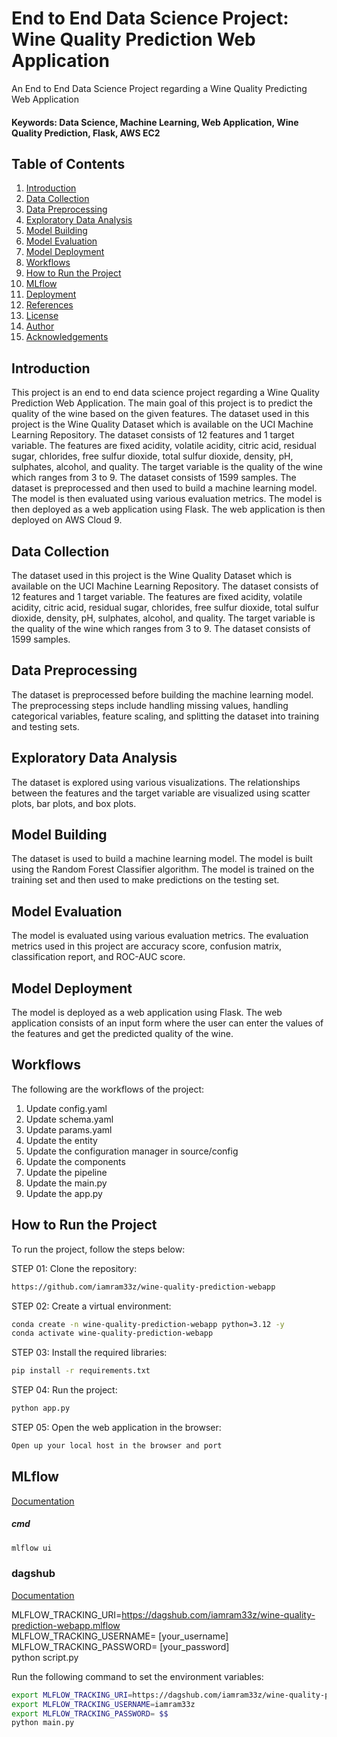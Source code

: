 # End to End Data Science Project: Wine Quality Prediction Web Application
An End to End Data Science Project regarding a Wine Quality Predicting Web Application
#### Keywords: Data Science, Machine Learning, Web Application, Wine Quality Prediction, Flask, AWS EC2

## Table of Contents
1. [Introduction](#introduction)
2. [Data Collection](#data-collection)
3. [Data Preprocessing](#data-preprocessing)
4. [Exploratory Data Analysis](#exploratory-data-analysis)
5. [Model Building](#model-building)
6. [Model Evaluation](#model-evaluation)
7. [Model Deployment](#model-deployment)
8. [Workflows](#workflows)
9. [How to Run the Project](#how-to-run-the-project)
10. [MLflow](#mlflow)
11. [Deployment](#deployment)
12. [References](#references)
13. [License](#license)
14. [Author](#author)
15. [Acknowledgements](#acknowledgements)

## Introduction
This project is an end to end data science project regarding a Wine Quality Prediction Web Application. The main goal of this project is to predict the quality of the wine based on the given features. The dataset used in this project is the Wine Quality Dataset which is available on the UCI Machine Learning Repository. The dataset consists of 12 features and 1 target variable. The features are fixed acidity, volatile acidity, citric acid, residual sugar, chlorides, free sulfur dioxide, total sulfur dioxide, density, pH, sulphates, alcohol, and quality. The target variable is the quality of the wine which ranges from 3 to 9. The dataset consists of 1599 samples. The dataset is preprocessed and then used to build a machine learning model. The model is then evaluated using various evaluation metrics. The model is then deployed as a web application using Flask. The web application is then deployed on AWS Cloud 9.

## Data Collection
The dataset used in this project is the Wine Quality Dataset which is available on the UCI Machine Learning Repository. The dataset consists of 12 features and 1 target variable. The features are fixed acidity, volatile acidity, citric acid, residual sugar, chlorides, free sulfur dioxide, total sulfur dioxide, density, pH, sulphates, alcohol, and quality. The target variable is the quality of the wine which ranges from 3 to 9. The dataset consists of 1599 samples.

## Data Preprocessing
The dataset is preprocessed before building the machine learning model. The preprocessing steps include handling missing values, handling categorical variables, feature scaling, and splitting the dataset into training and testing sets.

## Exploratory Data Analysis
The dataset is explored using various visualizations. The relationships between the features and the target variable are visualized using scatter plots, bar plots, and box plots.

## Model Building
The dataset is used to build a machine learning model. The model is built using the Random Forest Classifier algorithm. The model is trained on the training set and then used to make predictions on the testing set.

## Model Evaluation
The model is evaluated using various evaluation metrics. The evaluation metrics used in this project are accuracy score, confusion matrix, classification report, and ROC-AUC score.

## Model Deployment
The model is deployed as a web application using Flask. The web application consists of an input form where the user can enter the values of the features and get the predicted quality of the wine.

## Workflows
The following are the workflows of the project:
1. Update config.yaml
2. Update schema.yaml
3. Update params.yaml
4. Update the entity
5. Update the configuration manager in source/config
6. Update the components
7. Update the pipeline
8. Update the main.py
9. Update the app.py

## How to Run the Project
To run the project, follow the steps below:

STEP 01: Clone the repository:
``` bash
https://github.com/iamram33z/wine-quality-prediction-webapp
``` 

STEP 02: Create a virtual environment:
``` bash
conda create -n wine-quality-prediction-webapp python=3.12 -y
conda activate wine-quality-prediction-webapp
``` 

STEP 03: Install the required libraries:
``` bash
pip install -r requirements.txt
``` 

STEP 04: Run the project:
``` bash
python app.py
``` 

STEP 05: Open the web application in the browser:
``` bash
Open up your local host in the browser and port
``` 

## MLflow

[Documentation](https://www.mlflow.org/docs/latest/index.html)

##### cmd
``` bash
mlflow ui
```

### dagshub
[Documentation](https://dagshub.com/docs/)

MLFLOW_TRACKING_URI=https://dagshub.com/iamram33z/wine-quality-prediction-webapp.mlflow \
MLFLOW_TRACKING_USERNAME= [your_username] \
MLFLOW_TRACKING_PASSWORD= [your_password] \
python script.py

Run the following command to set the environment variables:
``` bash
export MLFLOW_TRACKING_URI=https://dagshub.com/iamram33z/wine-quality-prediction-webapp.mlflow
export MLFLOW_TRACKING_USERNAME=iamram33z
export MLFLOW_TRACKING_PASSWORD= $$
python main.py
```

